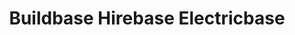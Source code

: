 ---
title: "Buildbase Hirebase Electricbase"
url: /gateshead/buildbase-hirebase-electricbase/
shop: Allgemein
---